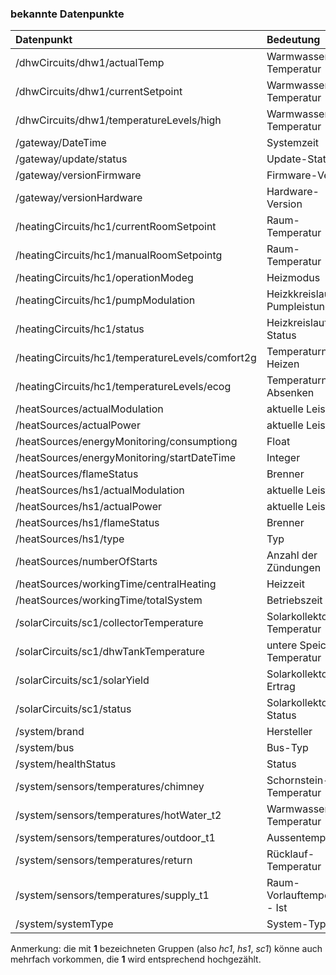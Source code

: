 ### bekannte Datenpunkte

| Datenpunkt | Bedeutung | Variablentyp | Variablenprofil |
| :--------- | :-------- | :----------- | :-------------- |
| /dhwCircuits/dhw1/actualTemp | Warmwasser-Temperatur - Ist | Float | BuderusKM200.Celsius |
| /dhwCircuits/dhw1/currentSetpoint | Warmwasser-Temperatur - Soll | Float | BuderusKM200.Celsius |
| /dhwCircuits/dhw1/temperatureLevels/high | Warmwasser-Temperatur - Soll | Float | BuderusKM200.Celsius |
| /gateway/DateTime | Systemzeit | Integer | ~UnixTimestamp |
| /gateway/update/status | Update-Status | String | |
| /gateway/versionFirmware | Firmware-Version | String | |
| /gateway/versionHardware | Hardware-Version | String | |
| /heatingCircuits/hc1/currentRoomSetpoint | Raum-Temperatur - Soll | Float | BuderusKM200.Celsius |
| /heatingCircuits/hc1/manualRoomSetpointg | Raum-Temperatur - Soll | Float | BuderusKM200.Celsius |
| /heatingCircuits/hc1/operationModeg | Heizmodus | Integer | BuderusKM200.Hc_OperationMode |
| /heatingCircuits/hc1/pumpModulation | Heizkkreislauf-Pumpleistung | Float | BuderusKM200.Percent |
| /heatingCircuits/hc1/status | Heizkreislauf-Status | Boolean | BuderusKM200.Status |
| /heatingCircuits/hc1/temperatureLevels/comfort2g | Temperaturnivea Heizen | Float | BuderusKM200.Celsius |
| /heatingCircuits/hc1/temperatureLevels/ecog | Temperaturnivea Absenken | Float | BuderusKM200.Celsius |
| /heatSources/actualModulation | aktuelle Leistung | Float | BuderusKM200.Percent |
| /heatSources/actualPower | aktuelle Leistung | Float | BuderusKM200.kW |
| /heatSources/energyMonitoring/consumptiong | Float | BuderusKM200.kWh |
| /heatSources/energyMonitoring/startDateTime | Integer | ~UnixTimestamp |
| /heatSources/flameStatus | Brenner | Boolean | BuderusKM200.OnOff |
| /heatSources/hs1/actualModulation | aktuelle Leistung | Float | BuderusKM200.Percent |
| /heatSources/hs1/actualPower | aktuelle Leistung | Float | BuderusKM200.kW |
| /heatSources/hs1/flameStatus | Brenner | Boolean | BuderusKM200.OnOff |
| /heatSources/hs1/type | Typ | String | |
| /heatSources/numberOfStarts | Anzahl der Zündungen | Integer | |
| /heatSources/workingTime/centralHeating | Heizzeit | Integer | BuderusKM200.min |
| /heatSources/workingTime/totalSystem | Betriebszeit | Integer | BuderusKM200.min |
| /solarCircuits/sc1/collectorTemperature | Solarkollektor-Temperatur | Float | BuderusKM200.Celsius |
| /solarCircuits/sc1/dhwTankTemperature | untere Speicher-Temperatur | Float | BuderusKM200.Celsius |
| /solarCircuits/sc1/solarYield | Solarkollektor-Ertrag | Float | BuderusKM200.Wh |
| /solarCircuits/sc1/status | Solarkollektor-Status | Boolean | BuderusKM200.Status |
| /system/brand | Hersteller | String | |
| /system/bus | Bus-Typ | String | |
| /system/healthStatus | Status | Integer | BuderusKM200.HealthStatus |
| /system/sensors/temperatures/chimney | Schornstein-Temperatur | Float | BuderusKM200.Celsius |
| /system/sensors/temperatures/hotWater_t2 | Warmwasser-Temperatur - Ist | Float | BuderusKM200.Celsius |
| /system/sensors/temperatures/outdoor_t1 | Aussentemperatur | Float | BuderusKM200.Celsius |
| /system/sensors/temperatures/return | Rücklauf-Temperatur | Float | BuderusKM200.Celsius |
| /system/sensors/temperatures/supply_t1 | Raum-Vorlauftemperatur - Ist | Float | BuderusKM200.Celsius |
| /system/systemType | System-Typ | String | |

Anmerkung: die mit **1** bezeichneten Gruppen (also _hc1_, _hs1_, _sc1_) könne auch mehrfach vorkommen, die **1** wird entsprechend hochgezählt.

